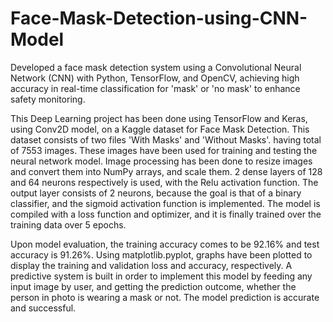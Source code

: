 # Face-Mask-Detection-using-CNN-Model

Developed a face mask detection system using a Convolutional Neural Network (CNN) with Python, TensorFlow, and OpenCV, achieving high accuracy in real-time classification for 'mask' or 'no mask' to enhance safety monitoring.

This Deep Learning project has been done using TensorFlow and Keras, using Conv2D model, on a Kaggle dataset for Face Mask Detection.
This dataset consists of two files 'With Masks' and 'Without Masks'. having total of 7553 images. These images have been used for training and testing the neural network model. Image processing has been done to resize images and convert them into NumPy arrays, and scale them. 
2 dense layers of 128 and 64 neurons respectively is used, with the Relu activation function. The output layer consists of 2 neurons, because the goal is that of a binary classifier, and the sigmoid activation function is implemented. The model is compiled with a loss function and optimizer, and it is finally trained over the training data over 5 epochs.

Upon model evaluation, the training accuracy comes to be 92.16% and test accuracy is 91.26%.
Using matplotlib.pyplot, graphs have been plotted to display the training and validation loss and accuracy, respectively.
A predictive system is built in order to implement this model by feeding any input image by user, and getting the prediction outcome, whether the person in photo is wearing a mask or not. The model prediction is accurate and successful.
